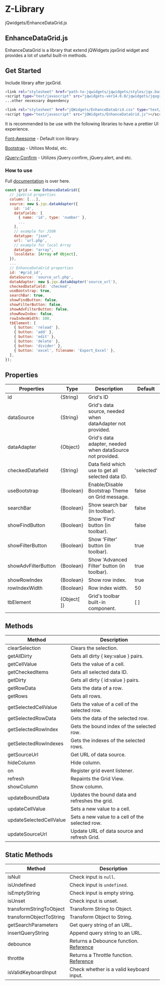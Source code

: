 # Z-Library
jQwidgets/EnhanceDataGrid.js

## EnhanceDataGrid.js

EnhanceDataGrid is a library that extend jQWidgets jqxGrid widget and provides a lot of useful built-in methods.

## Get Started

Include library after jqxGrid.

```sh
<link rel="stylesheet" href="path-to-jqwidgets/jqwidgets/styles/jqx.base.css" type="text/css" />
<script type="text/javascript" src="jqwidgets-ver14.0.0/jqwidgets/jqxgrid.js"></script>
...other necessary dependency

<link rel="stylesheet" href="jQWidgets/EnhanceDataGrid.css" type="text/css" />
<script type="text/javascript" src="jQWidgets/EnhanceDataGrid.js"></script>
```

It is recommended to be use with the following libraries to have a prettier UI experience.

[Font-Awesome](https://fontawesome.com/) - Default icon library.

[Bootstrap](https://getbootstrap.com/) - Utilizes Modal, etc.

[jQuery-Confirm](https://craftpip.github.io/jquery-confirm/) - Utilizes jQuery.confirm, jQuery.alert, and etc.

### How to use

Full [documentation](https://coming-soon.com) is over here.

```javascript
const grid = new EnhanceDataGrid({
  // jqxGrid properties
  column: [...],
  source: new $.jqx.dataAdapter({
    id: 'id',
    datafields: [
      { name: 'id', type: 'number' },
      ...
    ],
    // example for JSON
    datatype: "json",
    url: 'url.php',
    // example for local Array
    datatype: "array",
    localdata: [Array of Object],
  }),
  ...
  // EnhanceDataGrid properties
  id: '#grid_id',
  dataSource: 'source_url.php',
  dataAdapter: new $.jqx.dataAdapter('source_url'),
  checkedDatafield: 'checked',
  useBootstrap: true,
  searchBar: true,
  showFindButton: false,
  showFilterButton: false,
  showAdvFilterButton: false,
  showRowIndex: false,
  rowIndexWidth: 100,
  tbElement: [
    { button: 'reload' },
    { button: 'add' },
    { button: 'edit' },
    { button: 'delete' },
    { button: 'divider' },
    { button: 'excel', filename: 'Export_Excel' },
  ],
});
```

## Properties

<table>
  <thead>
    <tr>
      <th>Properties</th>
      <th>Type</th>
      <th>Description</th>
      <th>Default</th>
    </tr>
  </thead>
  <tbody>
    <tr>
      <td>id</td>
      <td>{String}</td>
      <td>Grid's ID</td>
      <td></td>
    </tr>
    <tr>
      <td>dataSource</td>
      <td>{String}</td>
      <td>Grid's data source, needed when dataAdapter not provided.</td>
      <td></td>
    </tr>
    <tr>
      <td>dataAdapter</td>
      <td>{Object}</td>
      <td>Grid's data adapter, needed when dataSource not provided.</td>
      <td></td>
    </tr>
    <tr>
      <td>checkedDatafield</td>
      <td>{String}</td>
      <td>Data field which use to get all selected data ID.</td>
      <td>'selected'</td>
    </tr>
    <tr>
      <td>useBootstrap</td>
      <td>{Boolean}</td>
      <td>Enable/Disable Bootstrap Theme on Grid message.</td>
      <td>false</td>
    </tr>
    <tr>
      <td>searchBar</td>
      <td>{Boolean}</td>
      <td>Show search bar (in toolbar).</td>
      <td>false</td>
    </tr>
    <tr>
      <td>showFindButton</td>
      <td>{Boolean}</td>
      <td>Show 'Find' button (in toolbar).</td>
      <td>false</td>
    </tr>
    <tr>
      <td>showFilterButton</td>
      <td>{Boolean}</td>
      <td>Show 'Filter' button (in toolbar).</td>
      <td>true</td>
    </tr>
    <tr>
      <td>showAdvFilterButton</td>
      <td>{Boolean}</td>
      <td>Show 'Advanced Filter' button (in toolbar).</td>
      <td>true</td>
    </tr>
    <tr>
      <td>showRowIndex</td>
      <td>{Boolean}</td>
      <td>Show row index.</td>
      <td>true</td>
    </tr>
    <tr>
      <td>rowIndexWidth</td>
      <td>{Boolean}</td>
      <td>Row index width.</td>
      <td>50</td>
    </tr>
    <tr>
      <td>tbElement</td>
      <td>{Object[ ]}</td>
      <td>Grid's toolbar built-in component.</td>
      <td>[ ]</td>
    </tr>
  </tbody>
</table>

## Methods

<table>
  <thead>
    <tr>
      <th>Method</th>
      <th>Description</th>
    </tr>
  </thead>
  <tbody>
    <tr>
      <td>clearSelection</td>
      <td>Clears the selection.</td>
    </tr>
    <tr>
      <td>getAllDirty</td>
      <td>Gets all dirty { key:value } pairs.</td>
    </tr>
    <tr>
      <td>getCellValue</td>
      <td>Gets the value of a cell.</td>
    </tr>
    <tr>
      <td>getCheckedItems</td>
      <td>Gets all selected data ID.</td>
    </tr>
    <tr>
      <td>getDirty</td>
      <td>Gets all dirty { id:value } pairs.</td>
    </tr>
    <tr>
      <td>getRowData</td>
      <td>Gets the data of a row.</td>
    </tr>
    <tr>
      <td>getRows</td>
      <td>Gets all rows.</td>
    </tr>
    <tr>
      <td>getSelectedCellValue</td>
      <td>Gets the value of a cell of the selected row.</td>
    </tr>
    <tr>
      <td>getSelectedRowData</td>
      <td>Gets the data of the selected row.</td>
    </tr>
    <tr>
      <td>getSelectedRowIndex</td>
      <td>Gets the bound index of the selected row.</td>
    </tr>
    <tr>
      <td>getSelectedRowIndexes</td>
      <td>Gets the indexes of the selected rows.</td>
    </tr>
    <tr>
      <td>getSourceUrl</td>
      <td>Get URL of data source.</td>
    </tr>
    <tr>
      <td>hideColumn</td>
      <td>Hide column.</td>
    </tr>
    <tr>
      <td>on</td>
      <td>Register grid event listener.</td>
    </tr>
    <tr>
      <td>refresh</td>
      <td>Repaints the Grid View.</td>
    </tr>
    <tr>
      <td>showColumn</td>
      <td>Show column.</td>
    </tr>
    <tr>
      <td>updateBoundData</td>
      <td>Updates the bound data and refreshes the grid.</td>
    </tr>
    <tr>
      <td>updateCellValue</td>
      <td>Sets a new value to a cell.</td>
    </tr>
    <tr>
      <td>updateSelectedCellValue</td>
      <td>Sets a new value to a cell of the selected row.</td>
    </tr>
    <tr>
      <td>updateSourceUrl</td>
      <td>Update URL of data source and refresh Grid.</td>
    </tr>
  </tbody>
</table>

## Static Methods

<table>
  <thead>
    <tr>
      <th>Method</th>
      <th>Description</th>
    </tr>
  </thead>
  <tbody>
    <tr>
      <td>isNull</td>
      <td>Check input is <code>null</code>.</td>
    </tr>
    <tr>
      <td>isUndefined</td>
      <td>Check input is <code>undefined</code>.</td>
    </tr>
    <tr>
      <td>isEmptyString</td>
      <td>Check input is empty string.</td>
    </tr>
    <tr>
      <td>isUnset</td>
      <td>Check input is unset.</td>
    </tr>
    <tr>
      <td>transformStringToObject</td>
      <td>Transform String to Object.</td>
    </tr>
    <tr>
      <td>transformObjectToString</td>
      <td>Transform Object to String.</td>
    </tr>
    <tr>
      <td>getSearchParameters</td>
      <td>Get query string of an URL.</td>
    </tr>
    <tr>
      <td>insertQueryString</td>
      <td>Append query string to an URL.</td>
    </tr>
    <tr>
      <td>debounce</td>
      <td>Returns a Debounce function. <a href="https://remysharp.com/2010/07/21/throttling-function-calls">Reference</a></td>
    </tr>
    <tr>
      <td>throttle</td>
      <td>Returns a Throttle function. <a href="https://remysharp.com/2010/07/21/throttling-function-calls">Reference</a></td>
    </tr>
    <tr>
      <td>isValidKeyboardInput</td>
      <td>Check whether is a valid keyboard input.</td>
    </tr>
  </tbody>
</table>